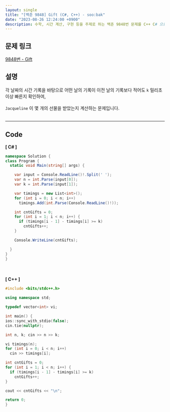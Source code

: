```yaml
---
layout: single
title: "[백준 9848] Gift (C#, C++) - soo:bak"
date: "2023-08-26 12:24:00 +0900"
description: 수학, 시간 계산, 구현 등을 주제로 하는 백준 9848번 문제를 C++ C# 으로 풀이 및 해설
---
```


## 문제 링크
  [9848번 - Gift](https://www.acmicpc.net/problem/9848)

## 설명
각 날짜의 시간 기록을 바탕으로 어떤 날의 기록이 이전 날의 기록보다 적어도 `k` 밀리초 이상 빠른지 확인하여,<br>
<br>
`Jacqueline` 이 몇 개의 선물을 받았는지 계산하는 문제입니다.<br>
<br>
- - -

## Code
<b>[ C# ] </b>
<br>

  ```c#
namespace Solution {
  class Program {
    static void Main(string[] args) {

      var input = Console.ReadLine()!.Split(' ');
      var n = int.Parse(input[0]);
      var k = int.Parse(input[1]);

      var timings = new List<int>();
      for (int i = 0; i < n; i++)
        timings.Add(int.Parse(Console.ReadLine()!));

      int cntGifts = 0;
      for (int i = 1; i < n; i++) {
        if (timings[i - 1] - timings[i] >= k)
          cntGifts++;
      }

      Console.WriteLine(cntGifts);

    }
  }
}
  ```
<br><br>
<b>[ C++ ] </b>
<br>

  ```c++
#include <bits/stdc++.h>

using namespace std;

typedef vector<int> vi;

int main() {
  ios::sync_with_stdio(false);
  cin.tie(nullptr);

  int n, k; cin >> n >> k;

  vi timings(n);
  for (int i = 0; i < n; i++)
    cin >> timings[i];

  int cntGifts = 0;
  for (int i = 1; i < n; i++) {
    if (timings[i - 1] - timings[i] >= k)
      cntGifts++;
  }

  cout << cntGifts << "\n";

  return 0;
}
  ```
